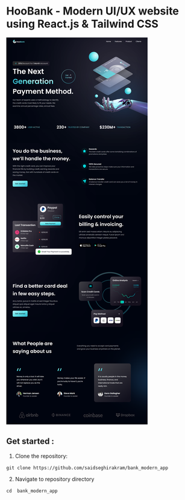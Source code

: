 # HooBank - Modern UI/UX website using React.js & Tailwind CSS

<img src="./public/website.png">

## Get started : 
1. Clone the repository:
```
git clone https://github.com/saidseghirakram/bank_modern_app
```
2. Navigate to repository directory
```
cd  bank_modern_app
```


